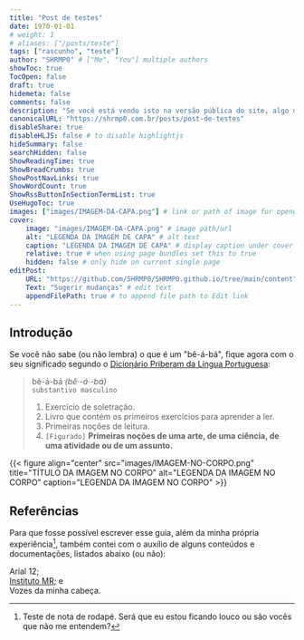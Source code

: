 ```yaml
---
title: "Post de testes"
date: 1970-01-01
# weight: 1
# aliases: ["/posts/teste"]
tags: ["rascunho", "teste"]
author: "SHRMP0" # ["Me", "You"] multiple authors
showToc: true
TocOpen: false
draft: true
hidemeta: false
comments: false
description: "Se você está vendo isto na versão pública do site, algo de errado não está certo."
canonicalURL: "https://shrmp0.com.br/posts/post-de-testes"
disableShare: true
disableHLJS: false # to disable highlightjs
hideSummary: false
searchHidden: false
ShowReadingTime: true
ShowBreadCrumbs: true
ShowPostNavLinks: true
ShowWordCount: true
ShowRssButtonInSectionTermList: true
UseHugoToc: true
images: ["images/IMAGEM-DA-CAPA.png"] # link or path of image for opengraph, twitter-cards
cover:
    image: "images/IMAGEM-DA-CAPA.png" # image path/url
    alt: "LEGENDA DA IMAGEM DE CAPA" # alt text
    caption: "LEGENDA DA IMAGEM DE CAPA" # display caption under cover
    relative: true # when using page bundles set this to true
    hidden: false # only hide on current single page
editPost:
    URL: "https://github.com/SHRMP0/SHRMP0.github.io/tree/main/content"
    Text: "Sugerir mudanças" # edit text
    appendFilePath: true # to append file path to Edit link
---
```


## Introdução

Se você não sabe (ou não lembra) o que é um "bê-á-bá", fique agora com o seu significado segundo o [Dicionário Priberam da Língua Portuguesa](https://dicionario.priberam.org/b%C3%AA-%C3%A1-b%C3%A1):

> bê-á-bá *(bê·-á·-bá)*  
> `substantivo masculino`  
> 1. Exercício de soletração.
> 2. Livro que contém os primeiros exercícios para aprender a ler.
> 3. Primeiras noções de leitura.
> 4. `[Figurado]` **Primeiras noções de uma arte, de uma ciência, de uma atividade ou de um assunto.**

{{< figure align="center" src="images/IMAGEM-NO-CORPO.png" title="TÍTULO DA IMAGEM NO CORPO" alt="LEGENDA DA IMAGEM NO CORPO" caption="LEGENDA DA IMAGEM NO CORPO" >}}

## Referências

Para que fosse possível escrever esse guia, além da minha própria experiência[^1], também contei com o auxílio de alguns conteúdos e documentações, listados abaixo (ou não):

  Arial 12;  
  [Instituto MR](https://www.reddit.com/r/Twitter_Brasil/comments/xk1jdc/%C3%ADndice_mr/); e  
  Vozes da minha cabeça.

[^1]: Teste de nota de rodapé. Será que eu estou ficando louco ou são vocês que não me entendem?
